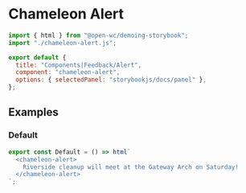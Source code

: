 # Chameleon Alert

```js script
import { html } from "@open-wc/demoing-storybook";
import "./chameleon-alert.js";

export default {
  title: "Components|Feedback/Alert",
  component: "chameleon-alert",
  options: { selectedPanel: "storybookjs/docs/panel" },
};
```

## Examples

### Default

```js preview-story
export const Default = () => html`
  <chameleon-alert>
    Riverside cleanup will meet at the Gateway Arch on Saturday!
  </chameleon-alert>
`;
```
